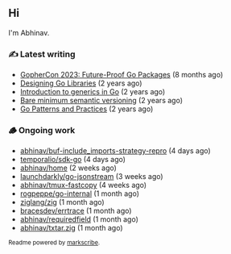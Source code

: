 ## Hi

I'm Abhinav.

### ✍️ Latest writing


- [GopherCon 2023: Future-Proof Go Packages](https://abhinavg.net/2023/09/27/future-proof-packages/) (8 months ago)
- [Designing Go Libraries](https://abhinavg.net/2022/12/06/designing-go-libraries/) (2 years ago)
- [Introduction to generics in Go](https://abhinavg.net/2022/11/23/generics-intro/) (2 years ago)
- [Bare minimum semantic versioning](https://abhinavg.net/2022/11/07/semver/) (2 years ago)
- [Go Patterns and Practices](https://abhinavg.net/2022/09/19/go-patterns-and-practices-talk/) (2 years ago)

### 🪵 Ongoing work


- [abhinav/buf-include_imports-strategy-repro](https://github.com/abhinav/buf-include_imports-strategy-repro) (4 days ago)
- [temporalio/sdk-go](https://github.com/temporalio/sdk-go) (4 days ago)
- [abhinav/home](https://github.com/abhinav/home) (2 weeks ago)
- [launchdarkly/go-jsonstream](https://github.com/launchdarkly/go-jsonstream) (3 weeks ago)
- [abhinav/tmux-fastcopy](https://github.com/abhinav/tmux-fastcopy) (4 weeks ago)
- [rogpeppe/go-internal](https://github.com/rogpeppe/go-internal) (1 month ago)
- [ziglang/zig](https://github.com/ziglang/zig) (1 month ago)
- [bracesdev/errtrace](https://github.com/bracesdev/errtrace) (1 month ago)
- [abhinav/requiredfield](https://github.com/abhinav/requiredfield) (1 month ago)
- [abhinav/txtar.zig](https://github.com/abhinav/txtar.zig) (1 month ago)

<sub>Readme powered by [markscribe](https://github.com/muesli/markscribe).</sub>
